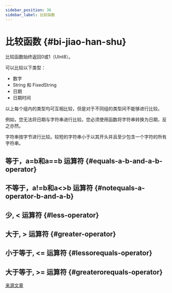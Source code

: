 ```yaml
---
sidebar_position: 36
sidebar_label: 比较函数
---
```


# 比较函数 {#bi-jiao-han-shu}

比较函数始终返回0或1（UInt8）。

可以比较以下类型：

-   数字
-   String 和 FixedString
-   日期
-   日期时间

以上每个组内的类型均可互相比较，但是对于不同组的类型间不能够进行比较。

例如，您无法将日期与字符串进行比较。您必须使用函数将字符串转换为日期，反之亦然。

字符串按字节进行比较。较短的字符串小于以其开头并且至少包含一个字符的所有字符串。

## 等于，a=b和a==b 运算符 {#equals-a-b-and-a-b-operator}

## 不等于，a!=b和a&lt;&gt;b 运算符 {#notequals-a-operator-b-and-a-b}

## 少, &lt; 运算符 {#less-operator}

## 大于, &gt; 运算符 {#greater-operator}

## 小于等于, &lt;= 运算符 {#lessorequals-operator}

## 大于等于, &gt;= 运算符 {#greaterorequals-operator}

[来源文章](https://clickhouse.com/docs/en/query_language/functions/comparison_functions/) <!--hide-->

